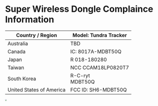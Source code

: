 # Super Wireless Dongle Complaince Information


| **Country / Region**     | **Model: Tundra Tracker** |
| ------------------------ | ------------------------- |
| Australia                | TBD                       |
| Canada                   | IC: 8017A-MDBT50Q         |
| Japan                    | R 018-180280              |
| Taiwan                   | NCC CCAM18LP0820T7        |
| South Korea              | R-C-ryt<br />MDBT50Q      |
| United States of America | FCC ID: SH6-MDBT50Q       |

<img src="https://docs.tundra-labs.com/images/others/Dongle Certification.png" style="zoom:33%;" />
